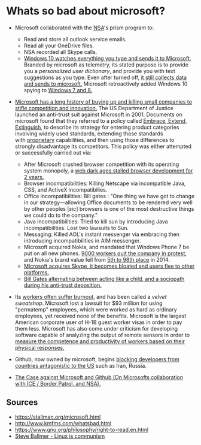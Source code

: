# Whats so bad about microsoft?

- Microsoft collaborated with the [NSA](https://en.wikipedia.org/wiki/NSAKEY)'s prism program to:
  - Read and store all outlook service emails.
  - Read all your OneDrive files.
  - NSA recorded all Skype calls.
  - [Windows 10 watches everything you type and sends it to Microsoft.](http://www.newsweek.com/windows-10-recording-users-every-move-358952) Branded by microsoft as telemetry, its stated purpose is to provide you a _personalized user dictionary_, and provide you with text suggestions as you type. Even after turned off, [it still collects data and sends to microsoft.](https://arstechnica.com/information-technology/2015/08/even-when-told-not-to-windows-10-just-cant-stop-talking-to-microsoft/) Microsoft retroactively added Windows 10 spying to [Windows 7 and 8. ](https://www.pcworld.com/article/2978239/windows/microsoft-slips-user-tracking-tools-into-windows-7-8-amidst-windows-10-privacy-storm.html)
- [Microsoft has a long history of buying up and killing small companies to stifle competition and innovation.](https://en.wikipedia.org/wiki/List_of_mergers_and_acquisitions_by_Microsoft) The US Department of Justice launched an anti-trust suit against Microsoft in 2001. Documents on microsoft found that they referred to a policy called [Embrace, Extend, Extinguish](https://en.wikipedia.org/wiki/Embrace,_extend,_and_extinguish), to describe its strategy for entering product categories involving widely used standards, extending those standards with [proprietary](https://en.wikipedia.org/wiki/Proprietary_software) capabilities, and then using those differences to strongly disadvantage its competitors. This policy was either attempted or successfully carried out via:
  - After Microsoft crushed browser competition with its operating system monopoly, a [web dark ages stalled browser development for 2 years.](https://www.reddit.com/r/ragecomics/comments/11c1t1/internet_explorer_rfunny_said_i_should_post_it/c6lbhu2/)
  - Browser incompatibilities: Killing Netscape via incompatible Java, CSS, and ActiveX incompatibilies.
  - Office incompatibilities: Bill gates : "One thing we have got to change in our strategy—allowing Office documents to be rendered very well by other peoples [*sic*] browsers is one of the most destructive things we could do to the company."
  - Java incompatibilities: Tried to kill sun by introducing Java incompatibilities. Lost two lawsuits to Sun.
  - Messaging: Killed AOL's instant messenger via embracing then introducing incompatibilities in AIM messenger.
  - Microsoft acquired Nokia, and mandated that Windows Phone 7 be put on all new phones. [9000 workers quit the company in protest](https://www.reddit.com/r/ragecomics/comments/11c1t1/internet_explorer_rfunny_said_i_should_post_it/c6lbhu2/), and Nokia's brand value fell from [5th to 98th place](https://www.rankingthebrands.com/The-Brand-Rankings.aspx?rankingID=37&year=857) in 2014.
  - [Microsoft acquires Skype, it becomes bloated and users flee to other platforms.](https://www.reddit.com/r/pcmasterrace/comments/736tfh/skype_is_officially_bloatware_uninstalled_it/)
  - [Bill Gates alternating between acting like a child, and a sociopath during his anti-trust deposition.](https://arstechnica.com/tech-policy/2020/09/revisiting-the-spectacular-failure-that-was-the-bill-gates-deposition/)

- Its [workers often suffer burnout](https://archive.is/20120629191556/http://www.krsaborio.net/research/1980s/89/890423.htm), and has been called a _velvet sweatshop_. Microsoft lost a lawsuit for $93 million for using "permatemp" employees, which were worked as hard as ordinary employees, yet received none of the benefits. Microsoft is the largest American corporate user of H-1B guest worker visas in order to pay them less. Microsoft has also come under criticism for developing software capable of analyzing the output of remote sensors in order to [measure the competence and productivity of workers based on their physical responses.](https://www.thetimes.co.uk/article/microsoft-seeks-patent-for-office-spy-software-h0dd5zmtfnt)
- Github, now owned by microsoft, begins [blocking developers from countries antagonistic to the US](https://www.zdnet.com/article/github-starts-blocking-developers-in-countries-facing-us-trade-sanctions/) such as Iran, Russia.
- [The Case against Microsoft and Github (On Microsofts collaboration with ICE / Border Patrol, and NSA).](https://sneak.berlin/20200307/the-case-against-microsoft-and-github/)

## Sources

- https://stallman.org/microsoft.html
- http://www.kmfms.com/whatsbad.html
- https://www.gnu.org/philosophy/right-to-read.en.html
- [Steve Ballmer - Linux is communism](https://www.theregister.co.uk/2000/07/31/ms_ballmer_linux_is_communism/)
